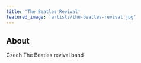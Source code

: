 ```yaml
---
title: 'The Beatles Revival'
featured_image: 'artists/the-beatles-revival.jpg'
---
```


## About

Czech The Beatles revival band
